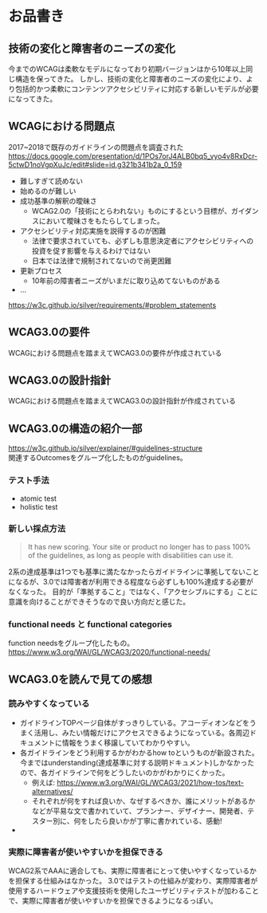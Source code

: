 # お品書き

## 技術の変化と障害者のニーズの変化

今までのWCAGは柔軟なモデルになっており初期バージョンはから10年以上同じ構造を保ってきた。 しかし、技術の変化と障害者のニーズの変化により、より包括的かつ柔軟にコンテンツアクセシビリティに対応する新しいモデルが必要になってきた。

## WCAGにおける問題点

2017~2018で既存のガイドラインの問題点を調査された
https://docs.google.com/presentation/d/1POs7orJ4ALB0bq5_vyo4v8RxDcr-5ctwD1noVgpXuJc/edit#slide=id.g321b341b2a_0_159

- 難しすぎて読めない
- 始めるのが難しい
- 成功基準の解釈の曖昧さ
  - WCAG2.0の「技術にとらわれない」ものにするという目標が、ガイダンスにおいて曖昧さをもたらしてしまった。
- アクセシビリティ対応実施を説得するのが困難
  - 法律で要求されていても、必ずしも意思決定者にアクセシビリティへの投資を促す影響を与えるわけではない
  - 日本では法律で規制されてないので尚更困難
- 更新プロセス
  - 10年前の障害者ニーズがいまだに取り込めてないものがある
- ...

https://w3c.github.io/silver/requirements/#problem_statements

## WCAG3.0の要件

WCAGにおける問題点を踏まえてWCAG3.0の要件が作成されている

## WCAG3.0の設計指針

WCAGにおける問題点を踏まえてWCAG3.0の設計指針が作成されている

## WCAG3.0の構造の紹介一部

https://w3c.github.io/silver/explainer/#guidelines-structure  
関連するOutcomesをグループ化したものがguidelines。

### テスト手法

- atomic test
- holistic test

### 新しい採点方法

> It has new scoring. Your site or product no longer has to pass 100% of the guidelines, as long as people with disabilities can use it.

2系の達成基準は1つでも基準に満たなかったらガイドラインに準拠してないことになるが、3.0では障害者が利用できる程度なら必ずしも100%達成する必要がなくなった。
目的が「準拠すること」ではなく、「アクセシブルにする」ことに意識を向けることができそうなので良い方向だと感じた。

### functional needs と functional categories

function needsをグループ化したもの。
https://www.w3.org/WAI/GL/WCAG3/2020/functional-needs/

## WCAG3.0を読んで見ての感想

### 読みやすくなっている

- ガイドラインTOPページ自体がすっきりしている。アコーディオンなどをうまく活用し、みたい情報だけにアクセスできるようになっている。各周辺ドキュメントに情報をうまく移譲していてわかりやすい。
- 各ガイドラインをどう利用するかがわかるhow toというものが新設された。今まではunderstanding(達成基準に対する説明ドキュメント)しかなかったので、各ガイドラインで何をどうしたいのかがわかりにくかった。
  - 例えば: https://www.w3.org/WAI/GL/WCAG3/2021/how-tos/text-alternatives/
  - それぞれが何をすれば良いか、なぜするべきか、誰にメリットがあるかなどが平易な文で書かれていて、プランナー、デザイナー、開発者、テスター別に、何をしたら良いかが丁寧に書かれている、感動!
-

### 実際に障害者が使いやすいかを担保できる

WCAG2系でAAAに適合しても、実際に障害者にとって使いやすくなっているかを担保する仕組みはなかった。
3.0ではテストの仕組みが変わり、実際障害者が使用するハードウェアや支援技術を使用したユーザビリティテストが加わることで、実際に障害者が使いやすいかを担保できるようになるっぽい。


